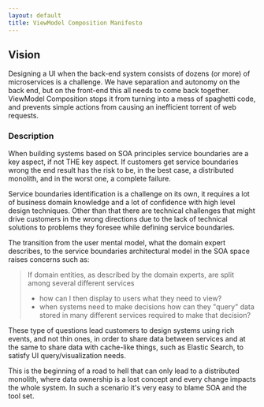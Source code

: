 ```yaml
---
layout: default
title: ViewModel Composition Manifesto
---
```


## Vision

Designing a UI when the back-end system consists of dozens (or more) of microservices is a challenge. We have separation and autonomy on the back end, but on the front-end this all needs to come back together. ViewModel Composition stops it from turning into a mess of spaghetti code, and prevents simple actions from causing an inefficient torrent of web requests.

### Description

When building systems based on SOA principles service boundaries are a key aspect, if not THE key aspect. If customers get service boundaries wrong the end result has the risk to be, in the best case, a distributed monolith, and in the worst one, a complete failure.

Service boundaries identification is a challenge on its own, it requires a lot of business domain knowledge and a lot of confidence with high level design techniques. Other than that there are technical challenges that might drive customers in the wrong directions due to the lack of technical solutions to problems they foresee while defining service boundaries.

The transition from the user mental model, what the domain expert describes, to the service boundaries architectural model in the SOA space raises concerns such as:

> If domain entities, as described by the domain experts, are split among several different services
>
> * how can I then display to users what they need to view?
> * when systems need to make decisions how can they "query" data stored in many different services required to make that decision?

These type of questions lead customers to design systems using rich events, and not thin ones, in order to share data between services and at the same to share data with cache-like things, such as Elastic Search, to satisfy UI query/visualization needs.

This is the beginning of a road to hell that can only lead to a distributed monolith, where data ownership is a lost concept and every change impacts the whole system. In such a scenario it's very easy to blame SOA and the tool set.
